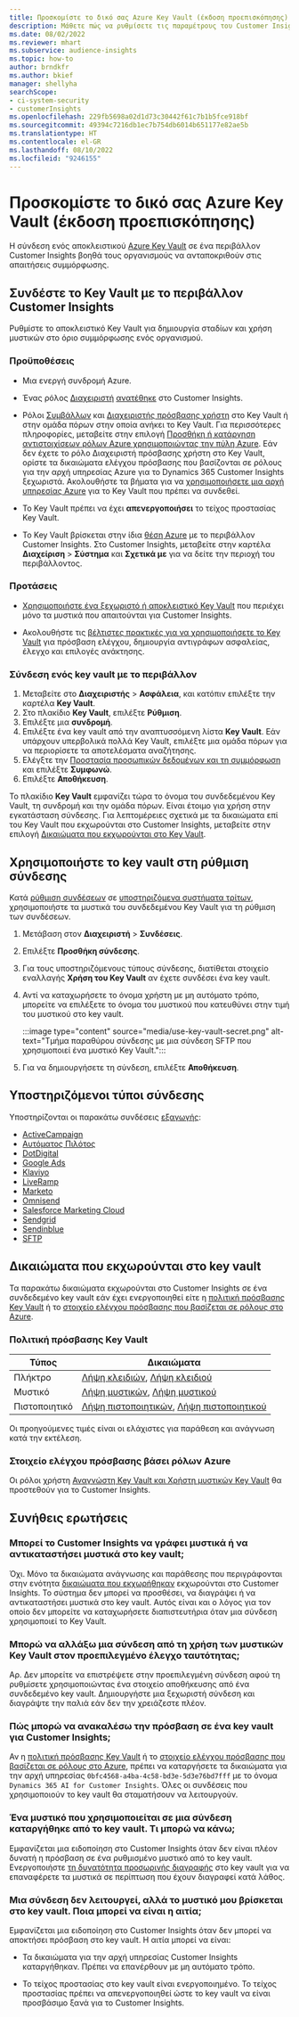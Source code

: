 ```yaml
---
title: Προσκομίστε το δικό σας Azure Key Vault (έκδοση προεπισκόπησης)
description: Μάθετε πώς να ρυθμίσετε τις παραμέτρους του Customer Insights ώστε να χρησιμοποιείτε το δικό σας Azure Key Vault για να διαχειρίζεστε μυστικούς κωδικούς.
ms.date: 08/02/2022
ms.reviewer: mhart
ms.subservice: audience-insights
ms.topic: how-to
author: brndkfr
ms.author: bkief
manager: shellyha
searchScope:
- ci-system-security
- customerInsights
ms.openlocfilehash: 229fb5698a02d1d73c30442f61c7b1b5fce918bf
ms.sourcegitcommit: 49394c7216db1ec7b754db6014b651177e82ae5b
ms.translationtype: HT
ms.contentlocale: el-GR
ms.lasthandoff: 08/10/2022
ms.locfileid: "9246155"
---
```

# <a name="bring-your-own-azure-key-vault-preview"></a>Προσκομίστε το δικό σας Azure Key Vault (έκδοση προεπισκόπησης)

Η σύνδεση ενός αποκλειστικού [Azure Key Vault](/azure/key-vault/general/basic-concepts) σε ένα περιβάλλον Customer Insights βοηθά τους οργανισμούς να ανταποκριθούν στις απαιτήσεις συμμόρφωσης.

## <a name="link-the-key-vault-to-the-customer-insights-environment"></a>Συνδέστε το Key Vault με το περιβάλλον Customer Insights

Ρυθμίστε το αποκλειστικό Key Vault για δημιουργία σταδίων και χρήση μυστικών στο όριο συμμόρφωσης ενός οργανισμού.

### <a name="prerequisites"></a>Προϋποθέσεις

- Μια ενεργή συνδρομή Azure.

- Ένας ρόλος [Διαχειριστή](permissions.md#admin) [ανατέθηκε](permissions.md#add-users) στο Customer Insights.

- Ρόλοι [Συμβάλλων](/azure/role-based-access-control/built-in-roles#contributor) και [Διαχειριστής πρόσβασης χρήστη](/azure/role-based-access-control/built-in-roles#user-access-administrator) στο Key Vault ή στην ομάδα πόρων στην οποία ανήκει το Key Vault. Για περισσότερες πληροφορίες, μεταβείτε στην επιλογή [Προσθήκη ή κατάργηση αντιστοιχίσεων ρόλων Azure χρησιμοποιώντας την πύλη Azure](/azure/role-based-access-control/role-assignments-portal). Εάν δεν έχετε το ρόλο Διαχειριστή πρόσβασης χρήστη στο Key Vault, ορίστε τα δικαιώματα ελέγχου πρόσβασης που βασίζονται σε ρόλους για την αρχή υπηρεσίας Azure για το Dynamics 365 Customer Insights ξεχωριστά. Ακολουθήστε τα βήματα για να [χρησιμοποιήσετε μια αρχή υπηρεσίας Azure](connect-service-principal.md) για το Key Vault που πρέπει να συνδεθεί.

- Το Key Vault πρέπει να έχει **απενεργοποιήσει** το τείχος προστασίας Key Vault.

- Το Key Vault βρίσκεται στην ίδια [θέση Azure](https://azure.microsoft.com/global-infrastructure/geographies/#overview) με το περιβάλλον Customer Insights. Στο Customer Insights, μεταβείτε στην καρτέλα **Διαχείριση** > **Σύστημα** και **Σχετικά με** για να δείτε την περιοχή του περιβάλλοντος.

### <a name="recommendations"></a>Προτάσεις

- [Χρησιμοποιήστε ένα ξεχωριστό ή αποκλειστικό Key Vault](/azure/key-vault/general/best-practices#why-we-recommend-separate-key-vaults) που περιέχει μόνο τα μυστικά που απαιτούνται για Customer Insights.

- Ακολουθήστε τις [βέλτιστες πρακτικές για να χρησιμοποιήσετε το Key Vault](/azure/key-vault/general/best-practices#turn-on-logging) για πρόσβαση ελέγχου, δημιουργία αντιγράφων ασφαλείας, έλεγχο και επιλογές ανάκτησης.

### <a name="link-a-key-vault-to-the-environment"></a>Σύνδεση ενός key vault με το περιβάλλον

1. Μεταβείτε στο **Διαχειριστής** > **Ασφάλεια**, και κατόπιν επιλέξτε την καρτέλα **Key Vault**.
1. Στο πλακίδιο **Key Vault**, επιλέξτε **Ρύθμιση**.
1. Επιλέξτε μια **συνδρομή**.
1. Επιλέξτε ένα key vault από την αναπτυσσόμενη λίστα **Key Vault**. Εάν υπάρχουν υπερβολικά πολλά Key Vault, επιλέξτε μια ομάδα πόρων για να περιορίσετε τα αποτελέσματα αναζήτησης.
1. Ελέγξτε την [Προστασία προσωπικών δεδομένων και τη συμμόρφωση](connections.md#data-privacy-and-compliance) και επιλέξτε **Συμφωνώ**.
1. Επιλέξτε **Αποθήκευση**.

Το πλακίδιο **Key Vault** εμφανίζει τώρα το όνομα του συνδεδεμένου Key Vault, τη συνδρομή και την ομάδα πόρων. Είναι έτοιμο για χρήση στην εγκατάσταση σύνδεσης.
Για λεπτομέρειες σχετικά με τα δικαιώματα επί του Key Vault που εκχωρούνται στο Customer Insights, μεταβείτε στην επιλογή [Δικαιώματα που εκχωρούνται στο Key Vault](#permissions-granted-on-the-key-vault).

## <a name="use-the-key-vault-in-the-connection-setup"></a>Χρησιμοποιήστε το key vault στη ρύθμιση σύνδεσης

Κατά [ρύθμιση συνδέσεων](connections.md) σε [υποστηριζόμενα συστήματα τρίτων](#supported-connection-types), χρησιμοποιήστε τα μυστικά του συνδεδεμένου Key Vault για τη ρύθμιση των συνδέσεων.

1. Μετάβαση στον **Διαχειριστή** > **Συνδέσεις**.
1. Επιλέξτε **Προσθήκη σύνδεσης**.
1. Για τους υποστηριζόμενους τύπους σύνδεσης, διατίθεται στοιχείο εναλλαγής **Χρήση του Key Vault** αν έχετε συνδέσει ένα key vault.
1. Αντί να καταχωρήσετε το όνομα χρήστη με μη αυτόματο τρόπο, μπορείτε να επιλέξετε το όνομα του μυστικού που κατευθύνει στην τιμή του μυστικού στο key vault.

   :::image type="content" source="media/use-key-vault-secret.png" alt-text="Τμήμα παραθύρου σύνδεσης με μια σύνδεση SFTP που χρησιμοποιεί ένα μυστικό Key Vault.":::

1. Για να δημιουργήσετε τη σύνδεση, επιλέξτε **Αποθήκευση**.

## <a name="supported-connection-types"></a>Υποστηριζόμενοι τύποι σύνδεσης

Υποστηρίζονται οι παρακάτω συνδέσεις [εξαγωγής](export-destinations.md):

* [ActiveCampaign](export-active-campaign.md)
* [Αυτόματος Πιλότος](export-autopilot.md)
* [DotDigital](export-dotdigital.md)
* [Google Ads](export-google-ads.md)
* [Klaviyo](export-klaviyo.md)
* [LiveRamp](export-liveramp.md)
* [Marketo](export-marketo.md)
* [Omnisend](export-omnisend.md)
* [Salesforce Marketing Cloud](export-salesforce.md)
* [Sendgrid](export-sendgrid.md)
* [Sendinblue](export-sendinblue.md)
* [SFTP](export-sftp.md)

## <a name="permissions-granted-on-the-key-vault"></a>Δικαιώματα που εκχωρούνται στο key vault

Τα παρακάτω δικαιώματα εκχωρούνται στο Customer Insights σε ένα συνδεδεμένο key vault εάν έχει ενεργοποιηθεί είτε η [πολιτική πρόσβασης Key Vault](/azure/key-vault/general/assign-access-policy?tabs=azure-portal) ή το [στοιχείο ελέγχου πρόσβασης που βασίζεται σε ρόλους στο Azure](/azure/key-vault/general/rbac-guide?tabs=azure-cli).

### <a name="key-vault-access-policy"></a>Πολιτική πρόσβασης Key Vault

| Τύπος        | Δικαιώματα          |
| ----------- | -------------------- |
| Πλήκτρο         | [Λήψη κλειδιών](/rest/api/keyvault/keys/get-keys/get-keys), [Λήψη κλειδιού](/rest/api/keyvault/keys/get-key/get-key)                                 |
| Μυστικό      | [Λήψη μυστικών](/rest/api/keyvault/secrets/get-secrets/get-secrets), [Λήψη μυστικού](/rest/api/keyvault/secrets/get-secret/get-secret)                     |
| Πιστοποιητικό | [Λήψη πιστοποιητικών](/rest/api/keyvault/certificates/get-certificates/get-certificates), [Λήψη πιστοποιητικού](/rest/api/keyvault/certificates/get-certificate/get-certificate) |

Οι προηγούμενες τιμές είναι οι ελάχιστες για παράθεση και ανάγνωση κατά την εκτέλεση.

### <a name="azure-role-based-access-control"></a>Στοιχείο ελέγχου πρόσβασης βάσει ρόλων Azure

Οι ρόλοι χρήστη [Αναγνώστη Key Vault και Χρήστη μυστικών Key Vault](/azure/key-vault/general/rbac-guide?tabs=azure-cli) θα προστεθούν για το Customer Insights.

## <a name="frequently-asked-questions"></a>Συνήθεις ερωτήσεις

### <a name="can-customer-insights-write-secrets-or-overwrite-secrets-into-the-key-vault"></a>Μπορεί το Customer Insights να γράφει μυστικά ή να αντικαταστήσει μυστικά στο key vault;

Όχι. Μόνο τα δικαιώματα ανάγνωσης και παράθεσης που περιγράφονται στην ενότητα [δικαιώματα που εκχωρήθηκαν](#permissions-granted-on-the-key-vault) εκχωρούνται στο Customer Insights. Το σύστημα δεν μπορεί να προσθέσει, να διαγράψει ή να αντικαταστήσει μυστικά στο key vault. Αυτός είναι και ο λόγος για τον οποίο δεν μπορείτε να καταχωρήσετε διαπιστευτήρια όταν μια σύνδεση χρησιμοποιεί το Key Vault.

### <a name="can-i-change-a-connection-from-using-key-vault-secrets-to-default-authentication"></a>Μπορώ να αλλάξω μια σύνδεση από τη χρήση των μυστικών Key Vault στον προεπιλεγμένο έλεγχο ταυτότητας;

Αρ. Δεν μπορείτε να επιστρέψετε στην προεπιλεγμένη σύνδεση αφού τη ρυθμίσετε χρησιμοποιώντας ένα στοιχείο αποθήκευσης από ένα συνδεδεμένο key vault. Δημιουργήστε μια ξεχωριστή σύνδεση και διαγράψτε την παλιά εάν δεν την χρειάζεστε πλέον.

### <a name="how-can-i-revoke-access-to-a-key-vault-for-customer-insights"></a>Πώς μπορώ να ανακαλέσω την πρόσβαση σε ένα key vault για Customer Insights;

Αν η [πολιτική πρόσβασης Key Vault](/azure/key-vault/general/assign-access-policy?tabs=azure-portal) ή το [στοιχείο ελέγχου πρόσβασης που βασίζεται σε ρόλους στο Azure](/azure/key-vault/general/rbac-guide?tabs=azure-cli), πρέπει να καταργήσετε τα δικαιώματα για την αρχή υπηρεσίας `0bfc4568-a4ba-4c58-bd3e-5d3e76bd7fff` με το όνομα `Dynamics 365 AI for Customer Insights`. Όλες οι συνδέσεις που χρησιμοποιούν το key vault θα σταματήσουν να λειτουργούν.

### <a name="a-secret-thats-used-in-a-connection-got-removed-from-the-key-vault-what-can-i-do"></a>Ένα μυστικό που χρησιμοποιείται σε μια σύνδεση καταργήθηκε από το key vault. Τι μπορώ να κάνω;

Εμφανίζεται μια ειδοποίηση στο Customer Insights όταν δεν είναι πλέον δυνατή η πρόσβαση σε ένα ρυθμισμένο μυστικό από το key vault. Ενεργοποιήστε [τη δυνατότητα προσωρινής διαγραφής](/azure/key-vault/general/soft-delete-overview) στο key vault για να επαναφέρετε τα μυστικά σε περίπτωση που έχουν διαγραφεί κατά λάθος.

### <a name="a-connection-doesnt-work-but-my-secret-is-in-the-key-vault-what-might-be-the-cause"></a>Μια σύνδεση δεν λειτουργεί, αλλά το μυστικό μου βρίσκεται στο key vault. Ποια μπορεί να είναι η αιτία;

Εμφανίζεται μια ειδοποίηση στο Customer Insights όταν δεν μπορεί να αποκτήσει πρόσβαση στο key vault. Η αιτία μπορεί να είναι:

- Τα δικαιώματα για την αρχή υπηρεσίας Customer Insights καταργήθηκαν. Πρέπει να επανέρθουν με μη αυτόματο τρόπο.

- Το τείχος προστασίας στο key vault είναι ενεργοποιημένο. Το τείχος προστασίας πρέπει να απενεργοποιηθεί ώστε το key vault να είναι προσβάσιμο ξανά για το Customer Insights.
